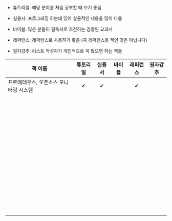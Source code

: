 - 튜토리얼: 해당 분야를 처음 공부할 때 보기 좋음

- 실용서: 프로그래밍 하는데 있어 실용적인 내용을 많이 다룸

- 바이블: 많은 분들이 필독서로 추천하는 검증된 교과서

- 레퍼런스: 레퍼런스로 사용하기 좋음 (꼭 레퍼런스용 책인 것은 아닙니다)

- 필자강추: 리스트 작성자가 개인적으로 꼭 봤으면 하는 책들


| 책 이름                                | 튜토리얼 | 실용서 | 바이블 | 레퍼런스 | 필자강추 |
| -------------------------------------- | :------: | :----: | :----: | :------: | :------: |
| 프로메테우스, 오픈소스 모니터링 시스템 |    ✔     |   ✔    |        |    ✔     |          |
|                                        |          |        |        |          |          |
|                                        |          |        |        |          |          |
|                                        |          |        |        |          |          |
|                                        |          |        |        |          |          |
|                                        |          |        |        |          |          |
|                                        |          |        |        |          |          |
|                                        |          |        |        |          |          |
|                                        |          |        |        |          |          |
|                                        |          |        |        |          |          |
|                                        |          |        |        |          |          |
|                                        |          |        |        |          |          |
|                                        |          |        |        |          |          |
|                                        |          |        |        |          |          |
|                                        |          |        |        |          |          |
|                                        |          |        |        |          |          |
|                                        |          |        |        |          |          |
|                                        |          |        |        |          |          |
|                                        |          |        |        |          |          |
|                                        |          |        |        |          |          |
|                                        |          |        |        |          |          |
|                                        |          |        |        |          |          |
|                                        |          |        |        |          |          |
|                                        |          |        |        |          |          |
|                                        |          |        |        |          |          |
|                                        |          |        |        |          |          |
|                                        |          |        |        |          |          |
|                                        |          |        |        |          |          |
|                                        |          |        |        |          |          |
|                                        |          |        |        |          |          |
|                                        |          |        |        |          |          |
|                                        |          |        |        |          |          |
|                                        |          |        |        |          |          |
|                                        |          |        |        |          |          |
|                                        |          |        |        |          |          |
|                                        |          |        |        |          |          |
|                                        |          |        |        |          |          |
|                                        |          |        |        |          |          |
|                                        |          |        |        |          |          |
|                                        |          |        |        |          |          |
|                                        |          |        |        |          |          |
|                                        |          |        |        |          |          |
|                                        |          |        |        |          |          |
|                                        |          |        |        |          |          |
|                                        |          |        |        |          |          |
|                                        |          |        |        |          |          |
|                                        |          |        |        |          |          |
|                                        |          |        |        |          |          |
|                                        |          |        |        |          |          |
|                                        |          |        |        |          |          |
|                                        |          |        |        |          |          |
|                                        |          |        |        |          |          |
|                                        |          |        |        |          |          |
|                                        |          |        |        |          |          |
|                                        |          |        |        |          |          |
|                                        |          |        |        |          |          |
|                                        |          |        |        |          |          |
|                                        |          |        |        |          |          |
|                                        |          |        |        |          |          |
|                                        |          |        |        |          |          |
|                                        |          |        |        |          |          |
|                                        |          |        |        |          |          |
|                                        |          |        |        |          |          |
|                                        |          |        |        |          |          |

